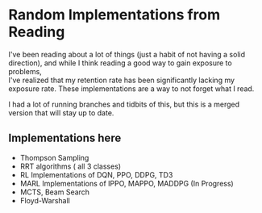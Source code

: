 # Random Implementations from Reading

I've been reading about a lot of things (just a habit of not having a solid direction), and while I think reading a good way to gain exposure to problems, <br/> 
I've realized that my retention rate has been significantly lacking my exposure rate. These implementations are a way to not forget what I read.

I had a lot of running branches and tidbits of this, but this is a merged version that will stay up to date.

## Implementations here
- Thompson Sampling
- RRT algorithms ( all 3 classes)
- RL Implementations of DQN, PPO, DDPG, TD3 
- MARL Implementations of IPPO, MAPPO, MADDPG (In Progress)
- MCTS, Beam Search
- Floyd-Warshall